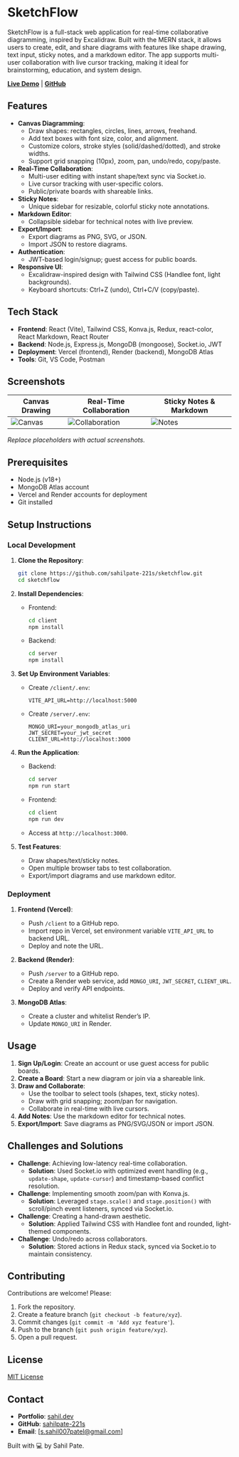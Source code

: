 # SketchFlow

SketchFlow is a full-stack web application for real-time collaborative diagramming, inspired by Excalidraw. Built with the MERN stack, it allows users to create, edit, and share diagrams with features like shape drawing, text input, sticky notes, and a markdown editor. The app supports multi-user collaboration with live cursor tracking, making it ideal for brainstorming, education, and system design.

**[Live Demo](https://sketchflow.vercel.app)** | **[GitHub](https://github.com/sahilpate-221s/SketchFlow)**

## Features

- **Canvas Diagramming**:
  - Draw shapes: rectangles, circles, lines, arrows, freehand.
  - Add text boxes with font size, color, and alignment.
  - Customize colors, stroke styles (solid/dashed/dotted), and stroke widths.
  - Support grid snapping (10px), zoom, pan, undo/redo, copy/paste.
- **Real-Time Collaboration**:
  - Multi-user editing with instant shape/text sync via Socket.io.
  - Live cursor tracking with user-specific colors.
  - Public/private boards with shareable links.
- **Sticky Notes**:
  - Unique sidebar for resizable, colorful sticky note annotations.
- **Markdown Editor**:
  - Collapsible sidebar for technical notes with live preview.
- **Export/Import**:
  - Export diagrams as PNG, SVG, or JSON.
  - Import JSON to restore diagrams.
- **Authentication**:
  - JWT-based login/signup; guest access for public boards.
- **Responsive UI**:
  - Excalidraw-inspired design with Tailwind CSS (Handlee font, light backgrounds).
  - Keyboard shortcuts: Ctrl+Z (undo), Ctrl+C/V (copy/paste).

## Tech Stack

- **Frontend**: React (Vite), Tailwind CSS, Konva.js, Redux, react-color, React Markdown, React Router
- **Backend**: Node.js, Express.js, MongoDB (mongoose), Socket.io, JWT
- **Deployment**: Vercel (frontend), Render (backend), MongoDB Atlas
- **Tools**: Git, VS Code, Postman

## Screenshots

| Canvas Drawing | Real-Time Collaboration | Sticky Notes & Markdown |
|----------------|-------------------------|--------------------------|
| ![Canvas](screenshots/canvas.png) | ![Collaboration](screenshots/collaboration.png) | ![Notes](screenshots/notes.png) |

*Replace placeholders with actual screenshots.*

## Prerequisites

- Node.js (v18+)
- MongoDB Atlas account
- Vercel and Render accounts for deployment
- Git installed

## Setup Instructions

### Local Development

1. **Clone the Repository**:
   ```bash
   git clone https://github.com/sahilpate-221s/sketchflow.git
   cd sketchflow
   ```

2. **Install Dependencies**:
   - Frontend:
     ```bash
     cd client
     npm install
     ```
   - Backend:
     ```bash
     cd server
     npm install
     ```

3. **Set Up Environment Variables**:
   - Create `/client/.env`:
     ```env
     VITE_API_URL=http://localhost:5000
     ```
   - Create `/server/.env`:
     ```env
     MONGO_URI=your_mongodb_atlas_uri
     JWT_SECRET=your_jwt_secret
     CLIENT_URL=http://localhost:3000
     ```

4. **Run the Application**:
   - Backend:
     ```bash
     cd server
     npm run start
     ```
   - Frontend:
     ```bash
     cd client
     npm run dev
     ```
   - Access at `http://localhost:3000`.

5. **Test Features**:
   - Draw shapes/text/sticky notes.
   - Open multiple browser tabs to test collaboration.
   - Export/import diagrams and use markdown editor.

### Deployment

1. **Frontend (Vercel)**:
   - Push `/client` to a GitHub repo.
   - Import repo in Vercel, set environment variable `VITE_API_URL` to backend URL.
   - Deploy and note the URL.

2. **Backend (Render)**:
   - Push `/server` to a GitHub repo.
   - Create a Render web service, add `MONGO_URI`, `JWT_SECRET`, `CLIENT_URL`.
   - Deploy and verify API endpoints.

3. **MongoDB Atlas**:
   - Create a cluster and whitelist Render’s IP.
   - Update `MONGO_URI` in Render.

## Usage

1. **Sign Up/Login**: Create an account or use guest access for public boards.
2. **Create a Board**: Start a new diagram or join via a shareable link.
3. **Draw and Collaborate**:
   - Use the toolbar to select tools (shapes, text, sticky notes).
   - Draw with grid snapping; zoom/pan for navigation.
   - Collaborate in real-time with live cursors.
4. **Add Notes**: Use the markdown editor for technical notes.
5. **Export/Import**: Save diagrams as PNG/SVG/JSON or import JSON.

## Challenges and Solutions

- **Challenge**: Achieving low-latency real-time collaboration.
  - **Solution**: Used Socket.io with optimized event handling (e.g., `update-shape`, `update-cursor`) and timestamp-based conflict resolution.
- **Challenge**: Implementing smooth zoom/pan with Konva.js.
  - **Solution**: Leveraged `stage.scale()` and `stage.position()` with scroll/pinch event listeners, synced via Socket.io.
- **Challenge**: Creating a hand-drawn aesthetic.
  - **Solution**: Applied Tailwind CSS with Handlee font and rounded, light-themed components.
- **Challenge**: Undo/redo across collaborators.
  - **Solution**: Stored actions in Redux stack, synced via Socket.io to maintain consistency.

## Contributing

Contributions are welcome! Please:
1. Fork the repository.
2. Create a feature branch (`git checkout -b feature/xyz`).
3. Commit changes (`git commit -m 'Add xyz feature'`).
4. Push to the branch (`git push origin feature/xyz`).
5. Open a pull request.

## License

[MIT License](LICENSE)

## Contact

- **Portfolio**: [sahil.dev](https://sahildev0.netlify.app/)
- **GitHub**: [sahilpate-221s](https://github.com/sahilpate-221s)
- **Email**: [s.sahil007patel@gmail.com]

Built with 💻 by Sahil Pate.
